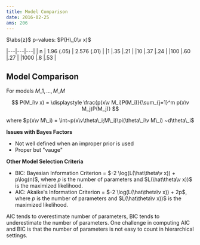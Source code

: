 ```yaml
---
title: Model Comparison
date: 2016-02-25
ams: 206
---
```


$\abs{z}$ p-values: $P(H\_0\v x)$

|---|---|---|
| n | 1.96 (.05) | 2.576 (.01) |
|1 |.35 |.21 |
|10 |.37 |.24 |
|100 |.60 |.27 |
|1000 |.8 |.53 |

## Model Comparison

For models $M\_1,...,M\_M$

$$
  P(M_i\v x) = \displaystyle \frac{p(x\v M_i)P(M_i)}{\sum_{j=1}^m p(x\v M_j)P(M_j)}
$$

where $p(x\v M\_i) = \int~p(x\v\theta\_i;M\_i)\pi(\theta\_i\v M\_i) ~d\theta\_i$


**Issues with Bayes Factors**

- Not well defined when an improper prior is used
- Proper but "vauge"


**Other Model Selection Criteria**

- BIC: Bayesian Information Criterion = $-2 \log(L(\hat\theta\v x)) + p\log(n)$, where $p$ is the number of parameters and $L(\hat\theta\v x))$ is the maximized likelihood.
- AIC: Akaike's Information Criterion = $-2 \log(L(\hat\theta\v x)) + 2p$, where $p$ is the number of parameters and $L(\hat\theta\v x))$ is the maximized likelihood.

AIC tends to overestimate number of parameters, BIC tends to underestimate the number of parameters. One challenge in computing AIC and BIC is that the number of parameters is not easy to count in hierarchical settings.

